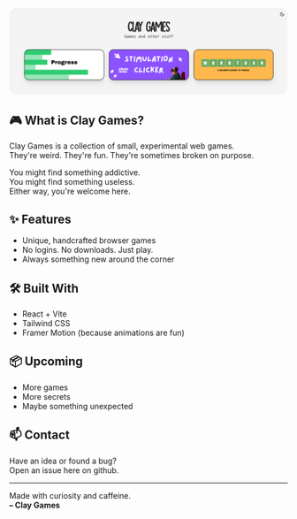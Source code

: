 ![image](./readme-banner.png)
## 🎮 What is Clay Games?

Clay Games is a collection of small, experimental web games.  
They're weird. They're fun. They're sometimes broken on purpose.  

You might find something addictive.  
You might find something useless.  
Either way, you're welcome here.

## ✨ Features

- Unique, handcrafted browser games
- No logins. No downloads. Just play.
- Always something new around the corner

## 🛠️ Built With

- React + Vite
- Tailwind CSS
- Framer Motion (because animations are fun)

## 📦 Upcoming

- More games
- More secrets
- Maybe something unexpected

## 📫 Contact

Have an idea or found a bug?  
Open an issue here on github.

---

Made with curiosity and caffeine.  
**– Clay Games**
